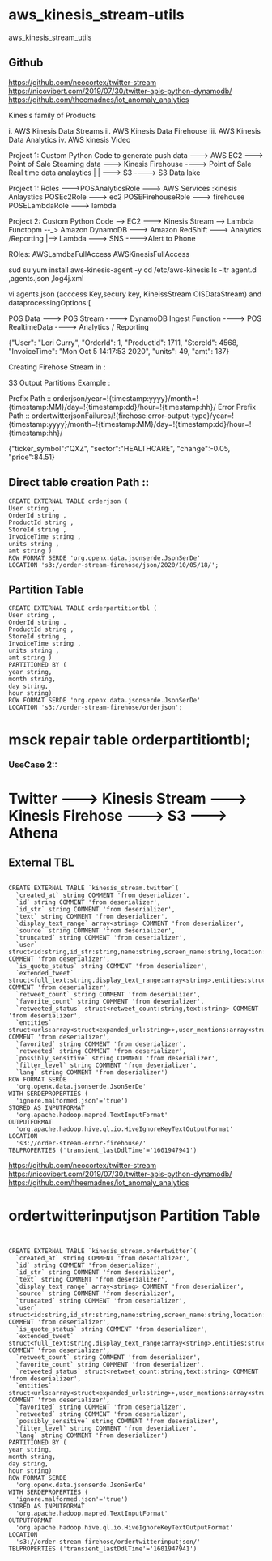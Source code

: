 # aws_kinesis_stream-utils
aws_kinesis_stream_utils

## Github 
https://github.com/neocortex/twitter-stream
https://nicovibert.com/2019/07/30/twitter-apis-python-dynamodb/
https://github.com/theemadnes/iot_anomaly_analytics

Kinesis family of Products

i.   AWS Kinesis Data Streams
ii.  AWS Kinesis Data Firehouse
iii. AWS Kinesis Data Analytics
iv.  AWS kinesis Video

Project 1:
Custom Python Code to generate push data ---> AWS EC2 ---> Point of Sale Steaming data ---> Kinesis Firehouse ----> Point of Sale Real time data analaytics
                                                                                                       |
																									   |   ---> S3 ----> S3 Data lake
																									   
Project 1:
Roles --->POSAnalyticsRole ---> AWS Services :kinesis Anlaystics
          POSEc2Role ---> ec2
          POSEFirehouseRole ---> firehouse
          POSELambdaRole ---> lambda
          		  


Project 2:
Custom Python Code --> EC2 ---> Kinesis Stream --> Lambda Functopm --_> Amazon DynamoDB ---> Amazon RedShift ---> Analytics /Reporting
                                        |--> Lambda ---> SNS ---->Alert to Phone 


ROles:
   AWSLamdbaFullAccess
   AWSKinesisFullAccess 
   
 sud su 
yum install aws-kinesis-agent -y
cd /etc/aws-kinesis
ls -ltr 
agent.d ,agents.json ,log4j.xml 

vi agents.json (acccess Key,secury key, KineissStream OISDataStream) and dataprocessingOptions:[


 


POS Data ---> POS Stream ----> DynamoDB Ingest Function ----> POS RealtimeData ----> Analytics / Reporting 

{"User": "Lori Curry", "OrderId": 1, "ProductId": 1711, "StoreId": 4568, "InvoiceTime": "Mon Oct  5 14:17:53 2020", "units": 49, "amt": 187}


Creating Firehose Stream in :

S3 Output Partitions Example :

Prefix Path ::
orderjson/year=!{timestamp:yyyy}/month=!{timestamp:MM}/day=!{timestamp:dd}/hour=!{timestamp:hh}/
Error Prefix Path ::
ordertwitterjsonFailures/!{firehose:error-output-type}/year=!{timestamp:yyyy}/month=!{timestamp:MM}/day=!{timestamp:dd}/hour=!{timestamp:hh}/


{"ticker_symbol":"QXZ", "sector":"HEALTHCARE", "change":-0.05, "price":84.51}

## Direct table creation Path ::

```
CREATE EXTERNAL TABLE orderjson (
User string ,
OrderId string ,
ProductId string ,
StoreId string ,
InvoiceTime string ,
units string ,
amt string )
ROW FORMAT SERDE 'org.openx.data.jsonserde.JsonSerDe'
LOCATION 's3://order-stream-firehose/json/2020/10/05/18/';

```
## Partition Table 

```
CREATE EXTERNAL TABLE orderpartitiontbl (
User string ,
OrderId string ,
ProductId string ,
StoreId string ,
InvoiceTime string ,
units string ,
amt string )
PARTITIONED BY (
year string,
month string,
day string,
hour string)
ROW FORMAT SERDE 'org.openx.data.jsonserde.JsonSerDe'
LOCATION 's3://order-stream-firehose/orderjson';

```

# msck repair table orderpartitiontbl;


### UseCase 2::
 # Twitter ---> Kinesis Stream ---> Kinesis Firehose ---> S3 ---> Athena 

## External TBL 

```

CREATE EXTERNAL TABLE `kinesis_stream.twitter`(
  `created_at` string COMMENT 'from deserializer', 
  `id` string COMMENT 'from deserializer', 
  `id_str` string COMMENT 'from deserializer', 
  `text` string COMMENT 'from deserializer', 
  `display_text_range` array<string> COMMENT 'from deserializer', 
  `source` string COMMENT 'from deserializer', 
  `truncated` string COMMENT 'from deserializer', 
  `user` struct<id:string,id_str:string,name:string,screen_name:string,location:string,description:string,protected:string,verified:string,followers_count:string,friends_count:string,listed_count:string,favourites_count:string,statuses_count:string,created_at:string,utc_offset:string,time_zone:string,geo_enabled:string,lang:string> COMMENT 'from deserializer', 
  `is_quote_status` string COMMENT 'from deserializer', 
  `extended_tweet` struct<full_text:string,display_text_range:array<string>,entities:struct<media:array<struct<id:string,id_str:string,indices:array<string>,media_url:string,media_url_https:string,url:string,display_url:string,expanded_url:string,type:string,sizes:struct<small:struct<w:string,h:string,resize:string>,thumb:struct<w:string,h:string,resize:string>>>>>> COMMENT 'from deserializer', 
  `retweet_count` string COMMENT 'from deserializer', 
  `favorite_count` string COMMENT 'from deserializer', 
  `retweeted_status` struct<retweet_count:string,text:string> COMMENT 'from deserializer', 
  `entities` struct<urls:array<struct<expanded_url:string>>,user_mentions:array<struct<screen_name:string,name:string>>,hashtags:array<struct<text:string>>> COMMENT 'from deserializer', 
  `favorited` string COMMENT 'from deserializer', 
  `retweeted` string COMMENT 'from deserializer', 
  `possibly_sensitive` string COMMENT 'from deserializer', 
  `filter_level` string COMMENT 'from deserializer', 
  `lang` string COMMENT 'from deserializer')
ROW FORMAT SERDE 
  'org.openx.data.jsonserde.JsonSerDe' 
WITH SERDEPROPERTIES ( 
  'ignore.malformed.json'='true') 
STORED AS INPUTFORMAT 
  'org.apache.hadoop.mapred.TextInputFormat' 
OUTPUTFORMAT 
  'org.apache.hadoop.hive.ql.io.HiveIgnoreKeyTextOutputFormat'
LOCATION
  's3://order-stream-error-firehouse/'
TBLPROPERTIES ('transient_lastDdlTime'='1601947941')

```


https://github.com/neocortex/twitter-stream
https://nicovibert.com/2019/07/30/twitter-apis-python-dynamodb/
https://github.com/theemadnes/iot_anomaly_analytics


# ordertwitterinputjson Partition Table 


```


CREATE EXTERNAL TABLE `kinesis_stream.ordertwitter`(
  `created_at` string COMMENT 'from deserializer', 
  `id` string COMMENT 'from deserializer', 
  `id_str` string COMMENT 'from deserializer', 
  `text` string COMMENT 'from deserializer', 
  `display_text_range` array<string> COMMENT 'from deserializer', 
  `source` string COMMENT 'from deserializer', 
  `truncated` string COMMENT 'from deserializer', 
  `user` struct<id:string,id_str:string,name:string,screen_name:string,location:string,description:string,protected:string,verified:string,followers_count:string,friends_count:string,listed_count:string,favourites_count:string,statuses_count:string,created_at:string,utc_offset:string,time_zone:string,geo_enabled:string,lang:string> COMMENT 'from deserializer', 
  `is_quote_status` string COMMENT 'from deserializer', 
  `extended_tweet` struct<full_text:string,display_text_range:array<string>,entities:struct<media:array<struct<id:string,id_str:string,indices:array<string>,media_url:string,media_url_https:string,url:string,display_url:string,expanded_url:string,type:string,sizes:struct<small:struct<w:string,h:string,resize:string>,thumb:struct<w:string,h:string,resize:string>>>>>> COMMENT 'from deserializer', 
  `retweet_count` string COMMENT 'from deserializer', 
  `favorite_count` string COMMENT 'from deserializer', 
  `retweeted_status` struct<retweet_count:string,text:string> COMMENT 'from deserializer', 
  `entities` struct<urls:array<struct<expanded_url:string>>,user_mentions:array<struct<screen_name:string,name:string>>,hashtags:array<struct<text:string>>> COMMENT 'from deserializer', 
  `favorited` string COMMENT 'from deserializer', 
  `retweeted` string COMMENT 'from deserializer', 
  `possibly_sensitive` string COMMENT 'from deserializer', 
  `filter_level` string COMMENT 'from deserializer', 
  `lang` string COMMENT 'from deserializer')
PARTITIONED BY (
year string,
month string,
day string,
hour string)
ROW FORMAT SERDE 
  'org.openx.data.jsonserde.JsonSerDe' 
WITH SERDEPROPERTIES ( 
  'ignore.malformed.json'='true') 
STORED AS INPUTFORMAT 
  'org.apache.hadoop.mapred.TextInputFormat' 
OUTPUTFORMAT 
  'org.apache.hadoop.hive.ql.io.HiveIgnoreKeyTextOutputFormat'
LOCATION
  's3://order-stream-firehose/ordertwitterinputjson/'
TBLPROPERTIES ('transient_lastDdlTime'='1601947941')
  

```

